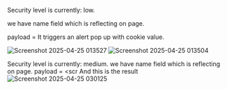 Security level is currently: low.

we have name field which is reflecting on page.

payload = <script>alert(1)</script>
It triggers an alert pop up with cookie value.

![Screenshot 2025-04-25 013527](https://github.com/user-attachments/assets/be51887b-d633-477e-9418-72a2d3ad989f)
![Screenshot 2025-04-25 013504](https://github.com/user-attachments/assets/5c67186e-7063-430d-bb7f-a35c84d34232)

Security level is currently: medium.
we have name field which is reflecting on page.
payload = <scr<script>ipt>alert(1)</script>
And this is the result
![Screenshot 2025-04-25 030125](https://github.com/user-attachments/assets/92186498-5e1d-4b6a-b022-2d5e81b275cf)
